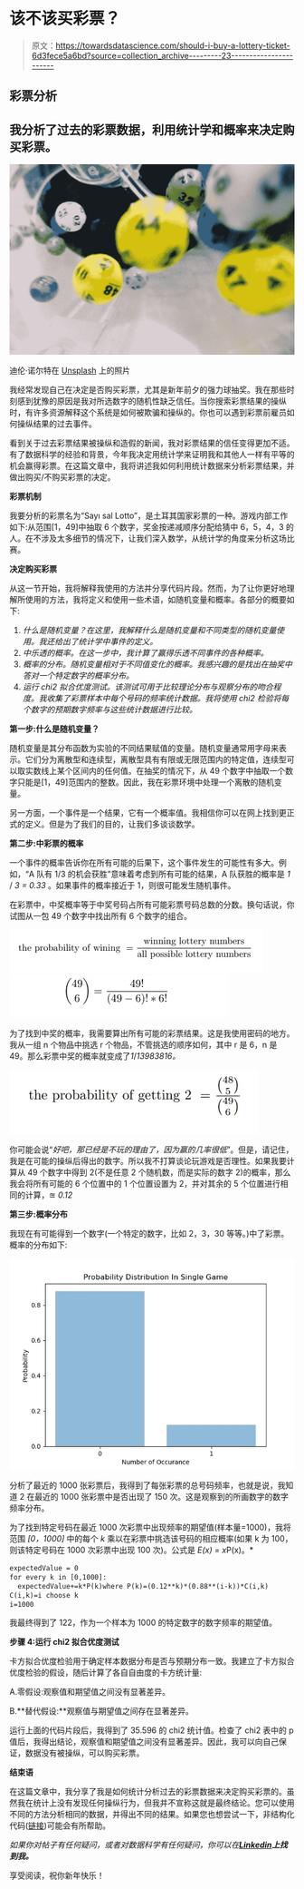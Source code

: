 # 该不该买彩票？

> 原文：<https://towardsdatascience.com/should-i-buy-a-lottery-ticket-6d3fece5a6bd?source=collection_archive---------23----------------------->

## 彩票分析

## 我分析了过去的彩票数据，利用统计学和概率来决定购买彩票。

![](img/afc012f2b84be0f7083e4c32cb702899.png)

迪伦·诺尔特在 [Unsplash](https://unsplash.com/s/photos/lottery?utm_source=unsplash&utm_medium=referral&utm_content=creditCopyText) 上的照片

我经常发现自己在决定是否购买彩票，尤其是新年前夕的强力球抽奖。我在那些时刻感到犹豫的原因是我对所选数字的随机性缺乏信任。当你搜索彩票结果的操纵时，有许多资源解释这个系统是如何被欺骗和操纵的。你也可以遇到彩票前雇员如何操纵结果的过去事件。

看到关于过去彩票结果被操纵和造假的新闻，我对彩票结果的信任变得更加不适。有了数据科学的经验和背景，今年我决定用统计学来证明我和其他人一样有平等的机会赢得彩票。在这篇文章中，我将讲述我如何利用统计数据来分析彩票结果，并做出购买/不购买彩票的决定。

**彩票机制**

我要分析的彩票名为“Sayı sal Lotto”，是土耳其国家彩票的一种。游戏内部工作如下:从范围[1，49]中抽取 6 个数字，奖金按递减顺序分配给猜中 6，5，4，3 的人。在不涉及太多细节的情况下，让我们深入数学，从统计学的角度来分析这场比赛。

**决定购买彩票**

从这一节开始，我将解释我使用的方法并分享代码片段。然而，为了让你更好地理解所使用的方法，我将定义和使用一些术语，如随机变量和概率。各部分的概要如下:

1.  *什么是随机变量？在这里，我解释什么是随机变量和不同类型的随机变量使用。我还给出了统计学中事件的定义。*
2.  *中乐透的概率。在这一步中，我计算了赢得乐透不同事件的各种概率。*
3.  *概率的分布。随机变量相对于不同值变化的概率。我感兴趣的是找出在抽奖中答对一个特定数字的概率分布。*
4.  *运行 chi2 拟合优度测试。该测试可用于比较理论分布与观察分布的吻合程度。我收集了彩票样本中每个号码的频率统计数据。我将使用 chi2 检验将每个数字的预期数字频率与这些统计数据进行比较。*

**第一步:什么是随机变量？**

随机变量是其分布函数为实验的不同结果赋值的变量。随机变量通常用字母来表示。它们分为离散型和连续型，离散型具有有限或无限范围内的特定值，连续型可以取实数线上某个区间内的任何值。在抽奖的情况下，从 49 个数字中抽取一个数字只能是[1，49]范围内的整数。因此，我在彩票环境中处理一个离散的随机变量。

另一方面，一个事件是一个结果，它有一个概率值。我相信你可以在网上找到更正式的定义。但是为了我们的目的，让我们多谈谈数学。

**第二步:中彩票的概率**

一个事件的概率告诉你在所有可能的后果下，这个事件发生的可能性有多大。例如，“A 队有 1/3 的机会获胜”意味着考虑到所有可能的结果，A 队获胜的概率是 *1* / *3 = 0.33* 。如果事件的概率接近于 1，则很可能发生随机事件。

在彩票中，中奖概率等于中奖号码占所有可能彩票号码总数的分数。换句话说，你试图从一包 49 个数字中找出所有 6 个数字的组合。

![](img/9cd6423462099657e38d8f0c7452be07.png)![](img/ca12f300bf0c3b821a10977246b01c4a.png)

为了找到中奖的概率，我需要算出所有可能的彩票结果。这是我使用密码的地方。我从一组 n 个物品中挑选 r 个物品，不管挑选的顺序如何，其中 r 是 6，n 是 49。那么彩票中奖的概率就变成了*1*/*13983816。*

![](img/5ca765291dc6bfabb706ab59ef23143f.png)

你可能会说“*好吧，那已经是不玩的理由了，因为赢的几率很低*”。但是，请记住，我是在可能的操纵后得出的数字。所以我不打算谈论玩游戏是否理性。如果我要计算从 49 个数字中得到 2(不是任意 2 个随机数，而是实际的数字 2)的概率，那么我会将所有可能的 6 个位置中的 1 个位置设置为 2，并对其余的 5 个位置进行相同的计算，≊ *0.12*

**第三步:概率分布**

我现在有可能得到一个数字(一个特定的数字，比如 2，3，30 等等。)中了彩票。概率的分布如下:

![](img/7249259839dc3011cc4bf4a6d89be370.png)

分析了最近的 1000 张彩票后，我得到了每张彩票的总号码频率，也就是说，我知道 2 在最近的 1000 张彩票中是否出现了 150 次。这是观察到的所画数字的数字频率分布。

为了找到特定号码在最近 1000 次彩票中出现频率的期望值(样本量=1000)，我将范围 *[0，1000]* 中的每个 *k* 乘以在彩票中挑选该号码的相应概率(如果 k 为 100，则该特定号码在 1000 次彩票中出现 100 次)。公式是 *E(x) = x*P(x)。*

```
expectedValue = 0
for every k in [0,1000]:
  expectedValue+=k*P(k)where P(k)=(0.12**k)*(0.88**(i-k))*C(i,k)
C(i,k)=i choose k
i=1000
```

我最终得到了 122，作为一个样本为 1000 的特定数字的数字频率的期望值。

**步骤 4:运行 chi2 拟合优度测试**

卡方拟合优度检验用于确定样本数据分布是否与预期分布一致。我建立了卡方拟合优度检验的假设，随后计算了各自自由度的卡方统计量:

A.零假设:观察值和期望值之间没有显著差异。

B.**替代假设:**观察值与期望值之间存在显著差异。

运行上面的代码片段后，我得到了 35.596 的 chi2 统计值。检查了 chi2 表中的 p 值后，我得出结论，观察值和期望值之间没有显著差异。因此，我可以向自己保证，数据没有被操纵，可以购买彩票。

**结束语**

在这篇文章中，我分享了我是如何统计分析过去的彩票数据来决定购买彩票的。虽然我在统计上没有发现任何操纵行为，但我并不宣称这就是最终结论。您可以使用不同的方法分析相同的数据，并得出不同的结果。如果您也想尝试一下，非结构化代码([链接](https://github.com/bkoseoglu/lottery_analysis))可能会有所帮助。

*如果你对帖子有任何疑问，或者对数据科学有任何疑问，你可以在*[***Linkedin***](http://www.linkedin.com/in/koseoglubaran)***上找到我。***

享受阅读，祝你新年快乐！